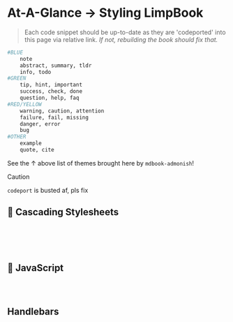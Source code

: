 # At-A-Glance → Styling LimpBook

> Each code snippet should be up-to-date as they are 'codeported' into this page via relative link. _If not, rebuilding the book should fix that._

```bash
#BLUE
	note
	abstract, summary, tldr
	info, todo
#GREEN
	tip, hint, important
	success, check, done
	question, help, faq
#RED/YELLOW
	warning, caution, attention
	failure, fail, missing
	danger, error
	bug
#OTHER
	example
	quote, cite
```

See the ↑ above list of themes brought here by `mdbook-admonish`!

> [!CAUTION]
> `codeport` is busted af, pls fix

##  Cascading Stylesheets

```css file="../theme/css/variables.css"

```

```css file="../theme/css/general.css"

```

```css file="../theme/css/chrome.css"

```

```css file="../theme/clipb.css"

```

```css file="../theme/pagetoc.css"

```

##  JavaScript

```js file="../theme/book.js"

```

```js file="../theme/clipb.js"

```

```js file="../theme/pagetoc.js"

```

## Handlebars

```html file="../theme/index.hbs"

```
